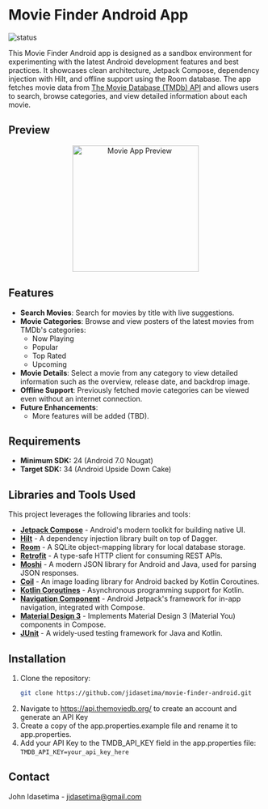 
# Movie Finder Android App
![status](https://github.com/jidasetima/movie-finder-android/actions/workflows/main.yml/badge.svg?branch=main)

This Movie Finder Android app is designed as a sandbox environment for experimenting with the latest Android development features and best practices. It showcases clean architecture, Jetpack Compose, dependency injection with Hilt, and offline support using the Room database. The app fetches movie data from [The Movie Database (TMDb) API](https://api.themoviedb.org/) and allows users to search, browse categories, and view detailed information about each movie.

## Preview 
<p align="center">
  <img src=".github/images/preview_v1.gif" alt="Movie App Preview" width="250">
</p>

## Features
- **Search Movies**: Search for movies by title with live suggestions.
- **Movie Categories**: Browse and view posters of the latest movies from TMDb's categories:
  - Now Playing
  - Popular
  - Top Rated
  - Upcoming
- **Movie Details**: Select a movie from any category to view detailed information such as the overview, release date, and backdrop image.
- **Offline Support**: Previously fetched movie categories can be viewed even without an internet connection.
- **Future Enhancements**:
  - More features will be added (TBD).

## Requirements
- **Minimum SDK:** 24 (Android 7.0 Nougat)
- **Target SDK:** 34 (Android Upside Down Cake)

## Libraries and Tools Used

This project leverages the following libraries and tools:

- [**Jetpack Compose**](https://developer.android.com/jetpack/compose) - Android's modern toolkit for building native UI.
- [**Hilt**](https://developer.android.com/training/dependency-injection/hilt-android) - A dependency injection library built on top of Dagger.
- [**Room**](https://developer.android.com/jetpack/androidx/releases/room) - A SQLite object-mapping library for local database storage.
- [**Retrofit**](https://square.github.io/retrofit/) - A type-safe HTTP client for consuming REST APIs.
- [**Moshi**](https://github.com/square/moshi) - A modern JSON library for Android and Java, used for parsing JSON responses.
- [**Coil**](https://coil-kt.github.io/coil/) - An image loading library for Android backed by Kotlin Coroutines.
- [**Kotlin Coroutines**](https://kotlinlang.org/docs/coroutines-overview.html) - Asynchronous programming support for Kotlin.
- [**Navigation Component**](https://developer.android.com/guide/navigation) - Android Jetpack's framework for in-app navigation, integrated with Compose.
- [**Material Design 3**](https://m3.material.io/) - Implements Material Design 3 (Material You) components in Compose.
- [**JUnit**](https://junit.org/junit4/) - A widely-used testing framework for Java and Kotlin.

## Installation
1. Clone the repository:
   ```bash
   git clone https://github.com/jidasetima/movie-finder-android.git
2. Navigate to https://api.themoviedb.org/ to create an account and generate an API Key
3. Create a copy of the app.properties.example file and rename it to app.properties.
4. Add your API Key to the TMDB_API_KEY field in the app.properties file: ```TMDB_API_KEY=your_api_key_here```


## Contact
John Idasetima - jidasetima@gmail.com